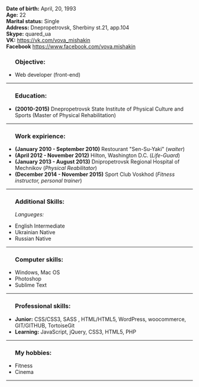 <b>Date of birth:</b> April, 20, 1993<br>
<b>Age:</b> 22 <br>
<b>Marital status:</b> Single</b></br>
<b>Address:</b> Dnepropetrovsk, Sherbiny st.21, app.104</br>
<b>Skype:</b> quared_ua<br>
<b>VK:</b> https://vk.com/vova_mishakin<br>
<b>Facebook</b> https://www.facebook.com/vova.mishakin<br>
<ul><h3>Objective:</h3>

<li>Web developer (front-end)<br></li></ul><hr>

<ul><h3>Education:</h3>

<li><b>(20010-2015)</b> Dnepropetrovsk State Institute of Physical Culture and Sports (Master of Physical Rehabilitation)<br></li></ul><hr>
<ul><h3>Work expirience:</h3>

<li><b>(January 2010 - September 2010)</b> Restourant "Sen-Su-Yaki" (<i>waiter</i>)<br></li>
<li><b>(April 2012 - November 2012)</b> Hilton, Washington D.C. (<i>Life-Guard</i>)<br></li>
<li><b>(January 2013 - August 2013)</b> Dnipropetrovsk Regional Hospital of Mechnikov (<i>Physical Reabilitator</i>)<br></li>
<li><b>(December 2014 - November 2015)</b> Sport Club Voskhod (<i>Fitness instructor, personal trainer</i>)<br></li></ul><hr>

<ul><h3>Additional Skills:</h3>

<i>Langueges:</i><br>


<li>English Intermediate</li>
<li>Ukrainian Native</li>
<li>Russian Native</li></ul><hr>
<ul><h3>Computer skills:</h3>

<li>Windows, Mac OS</li>
<li>Photoshop</li>
<li>Sublime Text</li></ul><hr>
<ul><h3>Professional skills:</h3>

<li><b>Junior:</b> CSS/CSS3, SASS , HTML/HTML5, WordPress, woocommerce, GIT/GITHUB, TortoiseGit</li>
<li><b>Learning:</b> JavaScript, jQuery, CSS3, HTML5, PHP</li></ul><hr>
<ul><h3>My hobbies:</h3>
<li>Fitness</li>
<li>Cinema</li></ul><hr>
